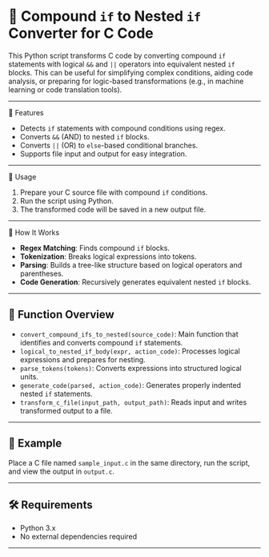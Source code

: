 # 🔄 Compound `if` to Nested `if` Converter for C Code

This Python script transforms C code by converting compound `if` statements with logical `&&` and `||` operators into equivalent nested `if` blocks. This can be useful for simplifying complex conditions, aiding code analysis, or preparing for logic-based transformations (e.g., in machine learning or code translation tools).

---

📁 Features

- Detects `if` statements with compound conditions using regex.
- Converts `&&` (AND) to nested `if` blocks.
- Converts `||` (OR) to `else`-based conditional branches.
- Supports file input and output for easy integration.

---

🚀 Usage

1. Prepare your C source file with compound `if` conditions.
2. Run the script using Python.
3. The transformed code will be saved in a new output file.

---

🧠 How It Works

- **Regex Matching**: Finds compound `if` blocks.
- **Tokenization**: Breaks logical expressions into tokens.
- **Parsing**: Builds a tree-like structure based on logical operators and parentheses.
- **Code Generation**: Recursively generates equivalent nested `if` blocks.

---

## 📜 Function Overview

- `convert_compound_ifs_to_nested(source_code)`: Main function that identifies and converts compound `if` statements.
- `logical_to_nested_if_body(expr, action_code)`: Processes logical expressions and prepares for nesting.
- `parse_tokens(tokens)`: Converts expressions into structured logical units.
- `generate_code(parsed, action_code)`: Generates properly indented nested `if` statements.
- `transform_c_file(input_path, output_path)`: Reads input and writes transformed output to a file.

---

## 🧪 Example

Place a C file named `sample_input.c` in the same directory, run the script, and view the output in `output.c`.

---

## 🛠️ Requirements

- Python 3.x
- No external dependencies required

---

